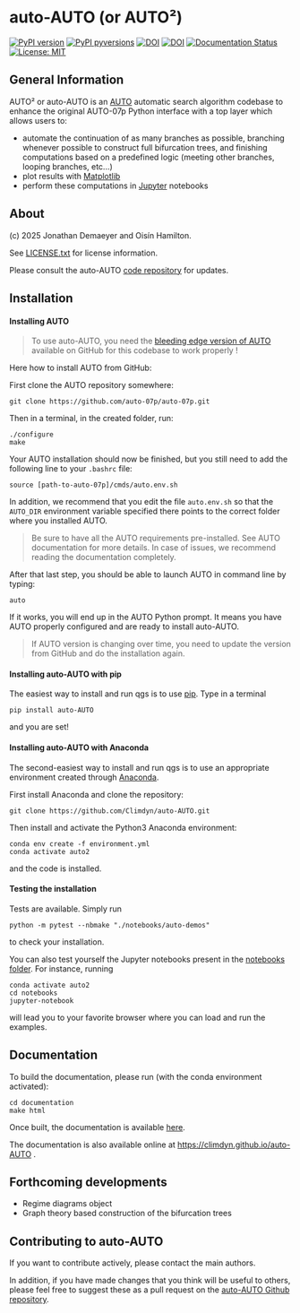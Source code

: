 
auto-AUTO (or AUTO²)
====================

[![PyPI version](https://badge.fury.io/py/auto-auto.svg)](https://badge.fury.io/py/auto-auto)
[![PyPI pyversions](https://img.shields.io/pypi/pyversions/auto-auto.svg)](https://pypi.org/project/auto-auto/)
[![DOI](https://joss.theoj.org/papers/10.21105/joss.08079/status.svg)](https://doi.org/10.21105/joss.08079)
[![DOI](https://zenodo.org/badge/DOI/10.5281/zenodo.14901321.svg)](https://doi.org/10.5281/zenodo.14901320)
[![Documentation Status](https://img.shields.io/badge/docs-passing-green.svg)](https://climdyn.github.io/auto-AUTO/)
[![License: MIT](https://img.shields.io/badge/License-MIT-yellow.svg)](https://opensource.org/licenses/MIT)

General Information
-------------------

AUTO² or auto-AUTO is an [AUTO](https://github.com/auto-07p/auto-07p) automatic search algorithm codebase
to enhance the original AUTO-07p Python interface with a top layer which allows users to:

* automate the continuation of as many branches as possible, branching whenever possible to construct full
  bifurcation trees, and finishing computations based on a predefined logic
  (meeting other branches, looping branches, etc...)
* plot results with [Matplotlib](https://matplotlib.org)
* perform these computations in [Jupyter](https://jupyter.org) notebooks

About
-----

(c) 2025 Jonathan Demaeyer and Oisín Hamilton. 

See [LICENSE.txt](https://raw.githubusercontent.com/Climdyn/auto-AUTO/master/LICENSE.txt) for license information.

Please consult the auto-AUTO [code repository](http://www.github.com/Climdyn/auto-AUTO) for updates.

Installation
------------

#### Installing AUTO

> To use auto-AUTO, you need the [bleeding edge version of AUTO](https://github.com/auto-07p/auto-07p) available 
> on GitHub for this codebase to work properly !

Here how to install AUTO from GitHub:

First clone the AUTO repository somewhere:

    git clone https://github.com/auto-07p/auto-07p.git

Then in a terminal, in the created folder, run:

    ./configure
    make

Your AUTO installation should now be finished, but you still need to add the 
following line to your `.bashrc` file:

    source [path-to-auto-07p]/cmds/auto.env.sh

In addition, we recommend that you edit the file `auto.env.sh` so that the `AUTO_DIR` environment 
variable specified there points to the correct folder where you installed AUTO.

 > Be sure to have all the AUTO requirements pre-installed. See AUTO documentation for 
> more details. In case of issues, we recommend reading the documentation completely.

After that last step, you should be able to launch AUTO in command line by typing:

    auto

If it works, you will end up in the AUTO Python prompt.
It means you have AUTO properly configured and are ready to install auto-AUTO.

> If AUTO version is changing over time, you need to update the version from GitHub and do
> the installation again.

#### Installing auto-AUTO with pip

The easiest way to install and run qgs is to use [pip](https://pypi.org/).
Type in a terminal

    pip install auto-AUTO

and you are set!

#### Installing auto-AUTO with Anaconda

The second-easiest way to install and run qgs is to use an appropriate 
environment created through [Anaconda](https://www.anaconda.com/).

First install Anaconda and clone the repository:

    git clone https://github.com/Climdyn/auto-AUTO.git

Then install and activate the Python3 Anaconda environment:

    conda env create -f environment.yml
    conda activate auto2

and the code is installed. 


#### Testing the installation

Tests are available. Simply run

    python -m pytest --nbmake "./notebooks/auto-demos"

to check your installation.

You can also test yourself the Jupyter notebooks present in the 
[notebooks folder](./notebooks).
For instance, running

    conda activate auto2
    cd notebooks
    jupyter-notebook

will lead you to your favorite browser where you can load and run the examples.

Documentation
-------------

To build the documentation, please run (with the conda environment activated):

    cd documentation
    make html

Once built, the documentation is available [here](./documentation/build/html/index.html).

The documentation is also available online at https://climdyn.github.io/auto-AUTO .

Forthcoming developments
------------------------

* Regime diagrams object
* Graph theory based construction of the bifurcation trees

Contributing to auto-AUTO
-------------------------

If you want to contribute actively, please contact the main authors.

In addition, if you have made changes that you think will be useful to others, please feel free to suggest these as a pull request on the [auto-AUTO Github repository](https://github.com/Climdyn/auto-AUTO).
